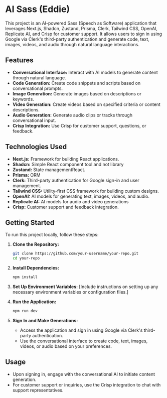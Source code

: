 

# AI Sass (Eddie)

This project is an AI-powered Sass (Speech as Software) application that leverages Next.js, Shadcn, Zustand, Prisma, Clerk, Tailwind CSS, OpenAI, Replicate AI, and Crisp for customer support. It allows users to sign in using Google via Clerk's third-party authentication and generate code, text, images, videos, and audio through natural language interactions.

## Features

- **Conversational Interface:** Interact with AI models to generate content through natural language.
- **Code Generation:** Create code snippets and scripts based on conversational prompts.
- **Image Generation:** Generate images based on descriptions or keywords.
- **Video Generation:** Create videos based on specified criteria or content descriptions.
- **Audio Generation:** Generate audio clips or tracks through conversational input.
- **Crisp Integration:** Use Crisp for customer support, questions, or feedback.

## Technologies Used

- **Next.js:** Framework for building React applications.
- **Shadcn:** Simple React component tool and not library 
- **Zustand:** State managementReact.
- **Prisma:** ORM 
- **Clerk:** Third-party authentication for Google sign-in and user management.
- **Tailwind CSS:** Utility-first CSS framework for building custom designs.
- **OpenAI:** AI models for generating text, images, videos, and audio.
- **Replicate AI:** AI models for audio and video generations
- **Crisp:** Customer support and feedback integration.

## Getting Started

To run this project locally, follow these steps:

1. **Clone the Repository:**
   ```bash
   git clone https://github.com/your-username/your-repo.git
   cd your-repo
   ```

2. **Install Dependencies:**
   ```bash
   npm install
   ```

3. **Set Up Environment Variables:**
   [Include instructions on setting up any necessary environment variables or configuration files.]

4. **Run the Application:**
   ```bash
   npm run dev
   ```

5. **Sign In and Make Generations:**
   - Access the application and sign in using Google via Clerk's third-party authentication.
   - Use the conversational interface to create code, text, images, videos, or audio based on your preferences.

## Usage

- Upon signing in, engage with the conversational AI to initiate content generation.
- For customer support or inquiries, use the Crisp integration to chat with support representatives.

